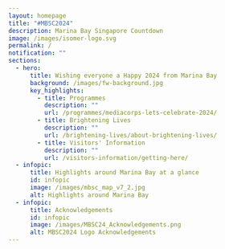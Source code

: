 ```yaml
---
layout: homepage
title: "#MBSC2024"
description: Marina Bay Singapore Countdown
image: /images/isomer-logo.svg
permalink: /
notification: ""
sections:
  - hero:
      title: Wishing everyone a Happy 2024 from Marina Bay
      background: /images/fw-background.jpg
      key_highlights:
        - title: Programmes
          description: ""
          url: /programmes/mediacorps-lets-celebrate-2024/
        - title: Brightening Lives
          description: ""
          url: /brightening-lives/about-brightening-lives/
        - title: Visitors' Information
          description: ""
          url: /visitors-information/getting-here/
  - infopic:
      title: Highlights around Marina Bay at a glance
      id: infopic
      image: /images/mbsc_map_v7_2.jpg
      alt: Highlights around Marina Bay
  - infopic:
      title: Acknowledgements
      id: infopic
      image: /images/MBSC24_Acknowledgements.png
      alt: MBSC2024 Logo Acknowledgements
---
```

